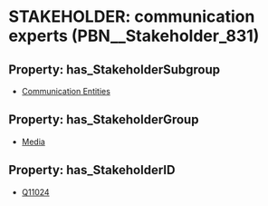 # STAKEHOLDER: __communication experts__ (PBN__Stakeholder_831)

## Property: has_StakeholderSubgroup

* [Communication Entities](PBN__StakeholderSubgroup_34)

## Property: has_StakeholderGroup

* [Media](PBN__StakeholderGroup_3)

## Property: has_StakeholderID

* [Q11024](Q11024)

